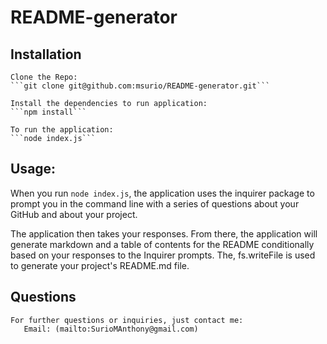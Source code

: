 # README-generator

## Installation
    Clone the Repo:
    ```git clone git@github.com:msurio/README-generator.git```

    Install the dependencies to run application:
    ```npm install```

    To run the application:
    ```node index.js```

## Usage:
When you run ```node index.js```, the application uses the inquirer package to prompt you in the command line with a series of questions about your GitHub and about your project.

The application then takes your responses. From there, the application will generate markdown and a table of contents for the README conditionally based on your responses to the Inquirer prompts. The, fs.writeFile is used to generate your project's README.md file.

## Questions
    For further questions or inquiries, just contact me:
       Email: (mailto:SurioMAnthony@gmail.com)
